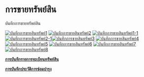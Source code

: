 # การขายทรัพย์สิน

บันทึกการขายทรัพย์สิน

[![บันทึกการขายสินทรัพย์1](http://www.smlaccount.com/manual/wp-content/uploads/2017/10/บันทึกการขายสินทรัพย์1.jpg)](http://www.smlaccount.com/manual/wp-content/uploads/2017/10/บันทึกการขายสินทรัพย์1.jpg)
[![บันทึกการขายสินทรัพย์2](http://www.smlaccount.com/manual/wp-content/uploads/2017/10/บันทึกการขายสินทรัพย์2.jpg)](http://www.smlaccount.com/manual/wp-content/uploads/2017/10/บันทึกการขายสินทรัพย์2.jpg)
[![บันทึกการขายสินทรัพย์1-1](http://www.smlaccount.com/manual/wp-content/uploads/2017/10/บันทึกการขายสินทรัพย์1-1.jpg)](http://www.smlaccount.com/manual/wp-content/uploads/2017/10/บันทึกการขายสินทรัพย์1-1.jpg)
[![บันทึกการขายสินทรัพย์2-1](http://www.smlaccount.com/manual/wp-content/uploads/2017/10/บันทึกการขายสินทรัพย์2-1.jpg)](http://www.smlaccount.com/manual/wp-content/uploads/2017/10/บันทึกการขายสินทรัพย์2-1.jpg)[![บันทึกการขายสินทรัพย์3](http://www.smlaccount.com/manual/wp-content/uploads/2017/10/บันทึกการขายสินทรัพย์3.jpg)](http://www.smlaccount.com/manual/wp-content/uploads/2017/10/บันทึกการขายสินทรัพย์3.jpg)
[![บันทึกการขายสินทรัพย์4](http://www.smlaccount.com/manual/wp-content/uploads/2017/10/บันทึกการขายสินทรัพย์4.jpg)](http://www.smlaccount.com/manual/wp-content/uploads/2017/10/บันทึกการขายสินทรัพย์4.jpg)
[![บันทึกการขายสินทรัพย์5](http://www.smlaccount.com/manual/wp-content/uploads/2017/10/บันทึกการขายสินทรัพย์5.jpg)](http://www.smlaccount.com/manual/wp-content/uploads/2017/10/บันทึกการขายสินทรัพย์5.jpg)
[![บันทึกการขายสินทรัพย์6](http://www.smlaccount.com/manual/wp-content/uploads/2017/10/บันทึกการขายสินทรัพย์6.jpg)](http://www.smlaccount.com/manual/wp-content/uploads/2017/10/บันทึกการขายสินทรัพย์6.jpg)
[![บันทึกการขายสินทรัพย์7](http://www.smlaccount.com/manual/wp-content/uploads/2017/10/บันทึกการขายสินทรัพย์7.jpg)](http://www.smlaccount.com/manual/wp-content/uploads/2017/10/บันทึกการขายสินทรัพย์7.jpg)
[![บันทึกการขายสินทรัพย์8](http://www.smlaccount.com/manual/wp-content/uploads/2017/10/บันทึกการขายสินทรัพย์8.jpg)](http://www.smlaccount.com/manual/wp-content/uploads/2017/10/บันทึกการขายสินทรัพย์8.jpg)



[**การบันทึกรายการทะเบียนทรัพย์สิน**](http://www.smlaccount.com/manual/?page_id=734)

[**การบันทึกประวัติการซ่อมบำรุง**](http://www.smlaccount.com/manual/?page_id=738)



